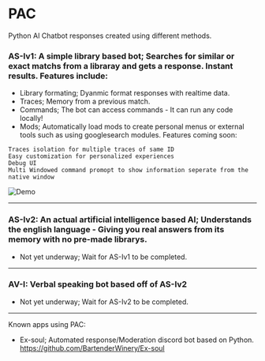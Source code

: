 # PAC
 Python AI Chatbot responses created using different methods.
 
 ### AS-Iv1: A simple library based bot; Searches for similar or exact matchs from a libraray and gets a response. Instant results. Features include:
 - Library formating; Dyanmic format responses with realtime data.
 - Traces; Memory from a previous match.
 - Commands; The bot can access commands - It can run any code locally!
 - Mods; Automatically load mods to create personal menus or external tools such as using googlesearch modules.
 Features coming soon:
 ```
Traces isolation for multiple traces of same ID
Easy customization for personalized experiences
Debug UI
Multi Windowed command promopt to show information seperate from the native window
```
![Demo](https://aeroweb.netlify.app/packages/box/demo.gif)
******
### AS-Iv2: An actual artificial intelligence based AI; Understands the english language - Giving you real answers from its memory with no pre-made librarys.
 - Not yet underway; Wait for AS-Iv1 to be completed.
******
### AV-I: Verbal speaking bot based off of AS-Iv2
 - Not yet underway; Wait for AS-Iv2 to be completed.
******
Known apps using PAC:
 - Ex-soul; Automated response/Moderation discord bot based on Python. https://github.com/BartenderWinery/Ex-soul